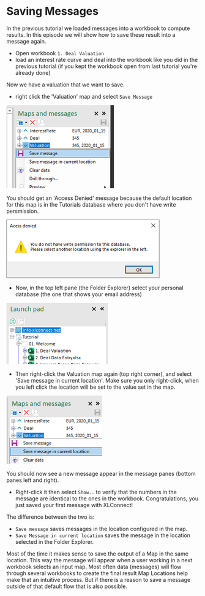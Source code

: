 # Saving Messages 

In the previous tutorial we loaded messages into a workbook to compute results. In this episode we will show how to save these result into a message again. 

* Open workbook ``1. Deal Valuation``
* load an interest rate curve and deal into the workbook like you did in the previous tutorial (if you kept the workbook open from last tutorial you're already done)

Now we have a valuation that we want to save. 

* right click the 'Valuation' map and select ``Save Message``

![](2021-01-20-16-53-05.png)

You should get an 'Access Denied' message because the default location for this map is in the Tutorials database where you don't have write persmission.

![](2021-01-20-16-50-17.png)

* Now, in the top left pane (the Folder Explorer) select your personal database (the one that shows your email address)

![](2021-01-20-19-43-18.png)

* Then right-click the Valuation map again (top right corner), and select 'Save message in current location'. Make sure you only right-click, when you left click the location will be set to the value set in the map. 

![](2021-01-20-19-45-21.png)

You should now see a new message appear in the message panes (bottom panes left and right). 

* Right-click it then select ``Show..`` to verify that the numbers in the message are identical to the ones in the workbook. Congratulations, you just saved your first message with XLConnect! 

The difference between the two is:

* ``Save message`` saves messages in the location configured in the map.
* ``Save Message in current location`` saves the message in the location selected in the Folder Explorer. 

Most of the time it makes sense to save the output of a Map in the same location. This way the message will appear when a user working in a next workbook selects an input map. Most often data (messages) will flow through several workbooks to create the final result Map Locations help make that an intuitive process. But if there is a reason to save a message outside of that default flow that is also possible. 




